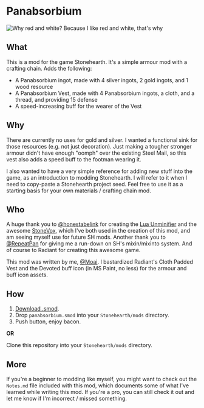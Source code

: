 # Panabsorbium
![Why red and white? Because I like red and white, that's why](http://puu.sh/g2sdz/0038d5f423.png)

## What
This is a mod for the game Stonehearth. It's a simple armour mod with a crafting chain. Adds the following:
  * A Panabsorbium ingot, made with 4 silver ingots, 2 gold ingots, and 1 wood resource
  * A Panabsorbium Vest, made with 4 Panabsorbium ingots, a cloth, and a thread, and providing 15 defense
  * A speed-increasing buff for the wearer of the Vest

## Why
There are currently no uses for gold and silver. I wanted a functional sink for those resources (e.g. not just decoration). Just making a tougher stronger armour didn't have enough "oomph" over the existing Steel Mail, so this vest also adds a speed buff to the footman wearing it.

I also wanted to have a very simple reference for adding new stuff into the game, as an introduction to modding Stonehearth. I will refer to it when I need to copy-paste a Stonehearth project seed. Feel free to use it as a starting basis for your own materials / crafting chain mod. 

## Who
A huge thank you to [@honestabelink](http://discourse.stonehearth.net/users/honestabelink/) for creating the [Lua Unminifier](http://discourse.stonehearth.net/t/lua-unminifier-formatter-improved/8217) and the awesome [StoneVox](http://discourse.stonehearth.net/t/stonevox-3d-community-voxel-modeler-for-stonehearth-v-0-0-6/8664), which I've both used in the creation of this mod, and am seeing myself use for future SH mods. Another thank you to [@RepeatPan](http://discourse.stonehearth.net/users/repeatpan) for giving me a run-down on SH's mixin/mixinto system. And of course to Radiant for creating this awesome game.

This mod was written by me, [@Moai](http://discourse.stonehearth.net/users/moai). I bastardized Radiant's Cloth Padded Vest and the Devoted buff icon (in MS Paint, no less) for the armour and buff icon assets.

## How
1. [Download .smod](https://www.dropbox.com/s/vvo1zjmaiypgb3k/panabsorbium.smod?dl=0).
2. Drop `panabsorbium.smod` into your `Stonehearth/mods` directory.
3. Push button, enjoy bacon.

**OR**

Clone this repository into your `Stonehearth/mods` directory.

## More
If you're a beginner to modding like myself, you might want to check out the `Notes.md` file included with this mod, which documents some of what I've learned while writing this mod. If you're a pro, you can still check it out and let me know if I'm incorrect / missed something.
